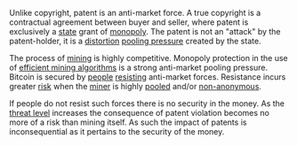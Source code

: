 Unlike copyright, patent is an anti-market force. A true copyright is a contractual agreement between buyer and seller, where patent is exclusively a [state](Glossary#state) grant of [monopoly](https://mises.org/library/man-economy-and-state-power-and-market/html/p/1075). The patent is not an "attack" by the patent-holder, it is a [distortion](Glossary#distortion) [pooling pressure](Pooling-Pressure-Risk) created by the state.

The process of [mining](Glossary#mine) is highly competitive. Monopoly protection in the use of [efficient mining algorithms](https://www.asicboost.com/patent) is a strong anti-market pooling pressure. Bitcoin is secured by [people](Glossary#person) [resisting](Axiom-of-Resistance) anti-market forces. Resistance incurs greater [risk](Risk-Sharing-Principle) when the [miner](Glossary#miner) is highly [pooled](Glossary#pooling) and/or [non-anonymous](Public-Data-Principle).

If people do not resist such forces there is no security in the money. As the [threat level](Threat-Level-Paradox) increases the consequence of patent violation becomes no more of a risk than mining itself. As such the impact of patents is inconsequential as it pertains to the security of the money.